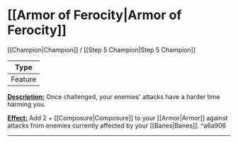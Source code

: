 # [[Armor of Ferocity|Armor of Ferocity]]
[[Champion|Champion]] / [[Step 5 Champion|Step 5 Champion]]

| Type | 
| --- |
| Feature | 

<u>**Description:**</u> Once challenged, your enemies' attacks have a harder time harming you.

<u>**Effect:**</u> Add 2 + [[Composure|Composure]] to your [[Armor|Armor]] against attacks from enemies currently affected by your [[Banes|Banes]]. ^a6a906


---